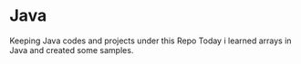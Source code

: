 # Java
Keeping Java codes and projects  under this Repo
Today i learned arrays in Java and created some samples.
